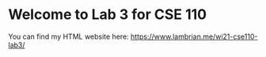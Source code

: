 # Welcome to Lab 3 for CSE 110
You can find my HTML website here: https://www.lambrian.me/wi21-cse110-lab3/
